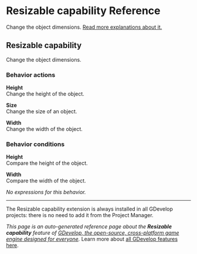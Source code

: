 # Resizable capability Reference

Change the object dimensions. [Read more explanations about it.](/gdevelop5/objects)



## Resizable capability 

Change the object dimensions. 

### Behavior actions

**Height**  
Change the height of the object.

**Size**  
Change the size of an object.

**Width**  
Change the width of the object.

### Behavior conditions

**Height**  
Compare the height of the object.

**Width**  
Compare the width of the object.

_No expressions for this behavior._

---

The Resizable capability extension is always installed in all GDevelop projects: there is no need to add it from the Project Manager.

*This page is an auto-generated reference page about the **Resizable capability** feature of [GDevelop, the open-source, cross-platform game engine designed for everyone](https://gdevelop.io/).* Learn more about [all GDevelop features here](/gdevelop5/all-features).